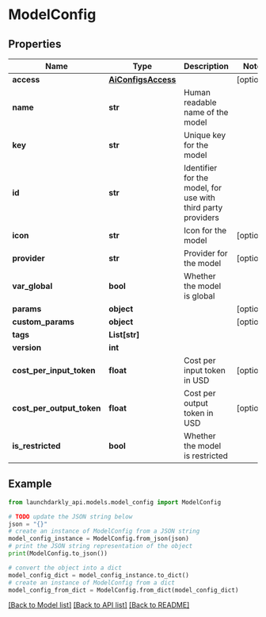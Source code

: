 # ModelConfig


## Properties

Name | Type | Description | Notes
------------ | ------------- | ------------- | -------------
**access** | [**AiConfigsAccess**](AiConfigsAccess.md) |  | [optional] 
**name** | **str** | Human readable name of the model | 
**key** | **str** | Unique key for the model | 
**id** | **str** | Identifier for the model, for use with third party providers | 
**icon** | **str** | Icon for the model | [optional] 
**provider** | **str** | Provider for the model | [optional] 
**var_global** | **bool** | Whether the model is global | 
**params** | **object** |  | [optional] 
**custom_params** | **object** |  | [optional] 
**tags** | **List[str]** |  | 
**version** | **int** |  | 
**cost_per_input_token** | **float** | Cost per input token in USD | [optional] 
**cost_per_output_token** | **float** | Cost per output token in USD | [optional] 
**is_restricted** | **bool** | Whether the model is restricted | 

## Example

```python
from launchdarkly_api.models.model_config import ModelConfig

# TODO update the JSON string below
json = "{}"
# create an instance of ModelConfig from a JSON string
model_config_instance = ModelConfig.from_json(json)
# print the JSON string representation of the object
print(ModelConfig.to_json())

# convert the object into a dict
model_config_dict = model_config_instance.to_dict()
# create an instance of ModelConfig from a dict
model_config_from_dict = ModelConfig.from_dict(model_config_dict)
```
[[Back to Model list]](../README.md#documentation-for-models) [[Back to API list]](../README.md#documentation-for-api-endpoints) [[Back to README]](../README.md)


